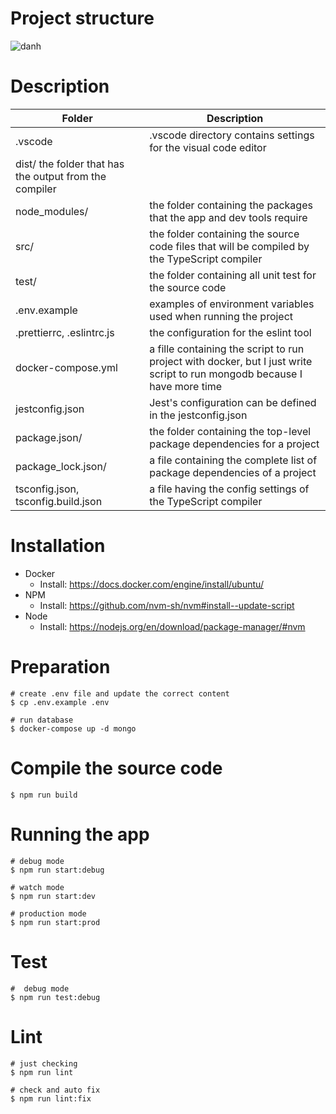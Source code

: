 # Project structure
![danh](https://user-images.githubusercontent.com/30023917/96204809-71dd4a80-0f8f-11eb-88b0-2d8ef05ab8f9.jpg)

# Description
| Folder | Description |
|------|---------|
| .vscode | .vscode directory contains settings for the visual code editor |
|  dist/  the folder that has the output from the compiler |
| node_modules/ | the folder containing the packages that the app and dev tools require |
| src/ | the folder containing the source code files that will be compiled by the TypeScript compiler |
| test/ | the folder containing all unit test for the source code|
| .env.example | examples of environment variables used when running the project |
| .prettierrc, .eslintrc.js | the configuration for the eslint tool |
| docker-compose.yml | a fille containing the script to run project with docker, but I just write script to run mongodb because I have more time |
| jestconfig.json | Jest's configuration can be defined in the jestconfig.json |
| package.json/ |  the folder containing the top-level package dependencies for a project |
| package_lock.json/ | a file containing the complete list of package dependencies of a project |
| tsconfig.json, tsconfig.build.json | a file having the config settings of the TypeScript compiler |

# Installation
- Docker
    - Install: https://docs.docker.com/engine/install/ubuntu/
- NPM
    - Install: https://github.com/nvm-sh/nvm#install--update-script
- Node
    - Install: https://nodejs.org/en/download/package-manager/#nvm

# Preparation
```
# create .env file and update the correct content
$ cp .env.example .env 

# run database
$ docker-compose up -d mongo
```

# Compile the source code
```
$ npm run build
```

# Running the app
```
# debug mode
$ npm run start:debug

# watch mode
$ npm run start:dev

# production mode
$ npm run start:prod
```

# Test
```
#  debug mode
$ npm run test:debug
```

# Lint
```
# just checking
$ npm run lint

# check and auto fix
$ npm run lint:fix
```

